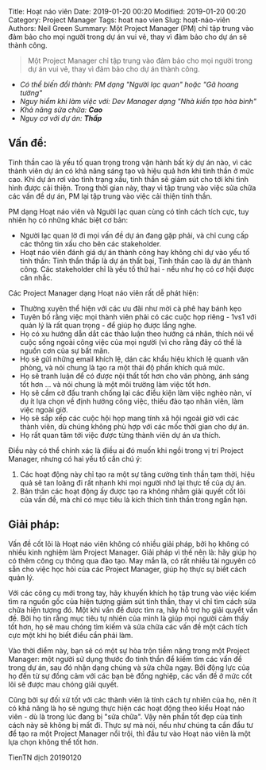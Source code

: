 Title: Hoạt náo viên
Date: 2019-01-20 00:20
Modified: 2019-01-20 00:20 
Category: Project Manager
Tags: hoat nao vien
Slug: hoạt-náo-viên
Authors: Neil Green
Summary: Một Project Manager (PM) chỉ tập trung vào đảm bảo cho mọi người trong dự án vui vẻ, thay vì đảm bảo cho dự án sẽ thành công.

> Một Project Manager chỉ tập trung vào đảm bảo cho mọi người trong dự án vui vẻ, thay vì đảm bảo cho dự án thành công.
* _Có thể biến đổi thành: PM dạng "Người lạc quan" hoặc "Gã hoang tưởng"_
* _Nguy hiểm khi làm việc với: Dev Manager dạng "Nhà kiến tạo hòa bình"_
* _Khả năng sửa chữa: **Cao**_
* _Nguy cơ với dự án: **Thấp**_


## Vấn đề:
Tinh thần cao là yếu tố quan trọng trong vận hành bất kỳ dự án nào, vì các thành viên dự án có khả năng sáng tạo và hiệu quả hơn khi tinh thần ở mức cao. Khi dự án rơi vào tình trạng xấu, tinh thần sẽ giảm sút cho tới khi tình hình được cải thiện. Trong thời gian này, thay vì tập trung vào việc sửa chữa các vấn đề dự án, PM lại tập trung vào việc cải thiện tinh thần.

PM dạng Hoạt náo viên và Người lạc quan cùng có tính cách tích cực, tuy nhiên họ có những khác biệt cơ bản:

* Người lạc quan lờ đi mọi vấn đề dự án đang gặp phải, và chỉ cung cấp các thông tin xấu cho bên các stakeholder.
* Hoạt náo viên đánh giá dự án thành công hay không chỉ dự vào yếu tố tinh thần: Tinh thần thấp là dự án  thất bại, Tinh thần cao là dự án thành công. Các stakeholder chỉ là yếu tố thứ hai - nếu như họ có cơ hội được cân nhắc. 

Các Project Manager dạng Hoạt náo viên rất dễ phát hiện:

* Thường xuyên thể hiện với các ưu đãi như mời cà phê hay bánh kẹo
* Tuyên bố rằng việc mọi thành viên phải có các cuộc họp riêng - 1vs1 với quản lý là rất quan trọng - để giúp họ được lắng nghe.
* Họ có xu hướng dẫn dắt các thảo luận theo hướng cá nhân, thích nói về cuộc sống ngoài công việc của mọi người (vì cho rằng đây có thể là nguồn cơn của sự bất mãn.
* Họ sẽ gửi những email khích lệ, dán các khẩu hiệu khích lệ quanh văn phòng, và nói chung là tạo ra một thái độ phấn khích quá mức.
* Họ sẽ tranh luận để có được nội thất tốt hơn cho văn phòng, ánh sáng tốt hơn ... và nói chung là một môi trường làm việc tốt hơn.
* Họ sẽ cầm cờ đấu tranh chống lại các điều kiện làm việc nghèo nàn, ví dụ ít lựa chọn về định hướng công việc, thiếu đào tạo nhân viên, làm việc ngoài giờ.
* Họ sẽ sắp xếp các cuộc hội họp mang tính xã hội ngoài giờ với các thành viên, dù chúng không phù hợp với các mốc thời gian cho dự án.
* Họ rất quan tâm tới việc được từng thành viên dự án ưa thích.

Điều này có thể chính xác là điều ai đó muốn khi ngồi trong vị trí Project Manager, nhưng có hai yếu tố cần chú ý:

1. Các hoạt động này chỉ tạo ra một sự tăng cường tinh thần tạm thời, hiệu quả sẽ tan loãng đi rất nhanh khi mọi người nhớ lại thực tế của dự án.
2. Bản thân các hoạt động ấy được tạo ra không nhằm giải quyết cốt lõi của vấn đề, mà chỉ có mục tiêu là kích thích tinh thần trong ngắn hạn.

## Giải pháp:
Vấn đề cốt lõi là Hoạt náo viên không có nhiều giải pháp, bởi họ không có nhiều kinh nghiệm làm Project Manager. Giải pháp vì thế nên là: hãy giúp họ có thêm công cụ thông qua đào tạo. May mắn là, có rất nhiều tài nguyên có sẵn cho việc học hỏi của các Project Manager, giúp họ thực sự biết cách quản lý.

Với các công cụ mới trong tay, hãy khuyến khích họ tập trung vào việc kiếm tìm ra nguồn gốc của hiện tượng giảm sút tinh thần, thay vì chỉ tìm cách sửa chữa hiện tượng đó. Một khi vấn đề được tìm ra, hãy hỗ trợ họ giải quyết vấn đề. Bởi họ tin rằng mục tiêu tự nhiên của mình là giúp mọi người cảm thấy tốt hơn, họ sẽ mau chóng tìm kiếm và sửa chữa các vấn đề một cách tích cực một khi họ biết điều cần phải làm.

Vào thời điểm này, bạn sẽ có một sự hòa trộn tiềm năng trong một Project Manager: một người sử dụng thước đo tinh thần để kiếm tìm các vấn đề trong dự án, sau đó nhận dạng chúng và sửa chữa ngay. Bởi động lực của họ đến từ sự đồng cảm với các bạn bè đồng nghiệp,  các vấn đề ở mức cốt lõi sẽ được mau chóng giải quyết. 

Cũng bởi sự đối xử tốt với các thành viên là tính cách tự nhiên của họ, nên ít có khả năng là họ sẽ ngưng thực hiện các hoạt động theo kiểu Hoạt náo viên - dù là trong lúc đang bị "sửa chữa". Vậy nên phần tốt đẹp của tính cách này sẽ không bị mất đi. Thực sự mà nói, nếu như chúng ta cần đầu tư để tạo ra một Project Manager nổi trội, thì đầu tư vào Hoạt náo viên là một lựa chọn không thể tốt hơn. 

TienTN dịch 20190120